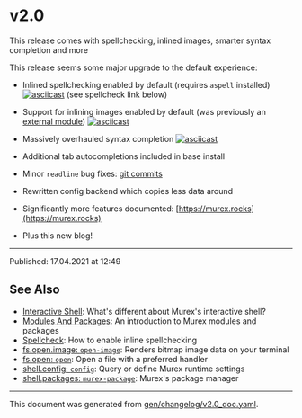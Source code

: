 # v2.0

This release comes with spellchecking, inlined images, smarter syntax completion and more

This release seems some major upgrade to the default experience:

* Inlined spellchecking enabled by default (requires `aspell` installed)
  [![asciicast](https://asciinema.org/a/408024.svg)](https://asciinema.org/a/408024)
  (see spellcheck link below)

* Support for inlining images enabled by default (was previously an [external
  module](https://github.com/lmorg/murex-module-open-image))
  [![asciicast](https://asciinema.org/a/408028.svg)](https://asciinema.org/a/408028)

* Massively overhauled syntax completion
  [![asciicast](https://asciinema.org/a/408029.svg)](https://asciinema.org/a/408029)

* Additional tab autocompletions included in base install

* Minor `readline` bug fixes: [git commits](https://github.com/lmorg/murex/pull/312/commits/5064cf418f768d2ba4a6bbc7c74e46629ef3b5f3)

* Rewritten config backend which copies less data around

* Significantly more features documented: [https://murex.rocks](https://murex.rocks)

* Plus this new blog!

<hr>

Published: 17.04.2021 at 12:49

## See Also

* [Interactive Shell](../user-guide/interactive-shell.md):
  What's different about Murex's interactive shell?
* [Modules And Packages](../user-guide/modules.md):
  An introduction to Murex modules and packages
* [Spellcheck](../integrations/spellcheck.md):
  How to enable inline spellchecking
* [fs.open.image: `open-image`](../commands/open-image.md):
  Renders bitmap image data on your terminal
* [fs.open: `open`](../commands/open.md):
  Open a file with a preferred handler
* [shell.config: `config`](../commands/config.md):
  Query or define Murex runtime settings
* [shell.packages: `murex-package`](../commands/murex-package.md):
  Murex's package manager

<hr/>

This document was generated from [gen/changelog/v2.0_doc.yaml](https://github.com/lmorg/murex/blob/master/gen/changelog/v2.0_doc.yaml).
